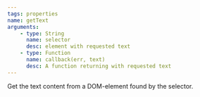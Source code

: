```yaml
---
tags: properties
name: getText
arguments:
    - type: String
      name: selector
      desc: element with requested text
    - type: Function
      name: callback(err, text)
      desc: A function returning with requested text
---
```


Get the text content from a DOM-element found by the selector.